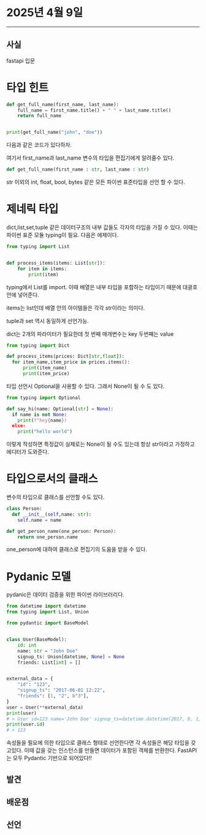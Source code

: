 # 2025년 4월 9일
---
## 사실
fastapi 입문

# 타입 힌트

```python
def get_full_name(first_name, last_name):
    full_name = first_name.title() + " " + last_name.title()
    return full_name


print(get_full_name("john", "doe"))
```
다음과 같은 코드가 있다하자.

여기서 first_name과 last_name 변수의 타입을 편집기에게 알려줄수 있다.

```python
def get_full_name(first_name : str, last_name : str)
```
str 이외의 int, float, bool, bytes 같은 모든 파이썬 표준타입을 선언 할 수 있다.

# 제네릭 타입

dict,list,set,tuple 같은 데이터구조의 내부 값들도 각자의 타입을 가질 수 있다.
이때는 파이썬 표준 모듈 typing이 필요.
다음은 에제이다.

```python
from typing import List


def process_items(items: List[str]):
    for item in items:
        print(item)
```
typing에서 List를 import.
이때 배열은 내부 타입을 포함하는 타입이기 때문에 대괄호 안에 넣어준다.

items는 list인데 배열 안의 아이템들은 각각 str이라는 의미다.

tuple과 set 역시 동일하게 선언가능.

dict는 2개의 파라미터가 필요한데 첫 번째 매개변수는 key 두번째는 value
```python
from typing import Dict

def process_items(prices: Dict[str,float]):
  for item_name,item_price in prices.items():
      print(item_name)
      print(item_price)
```

타입 선언시 Optional을 사용할 수 있다.
그래서 None이 될 수 도 있다.
```python
from typing import Optional

def say_hi(name: Optional[str] = None):
  if name is not None:
    print(f"hey{name})
  else:
    print("hello world")
```
이렇게 작성하면 특정값이 실제로는 None이 될 수도 있는데 항상 str이라고
가정하고 에디터가 도와준다.


# 타입으로서의 클래스
변수의 타입으로 클래스를 선언할 수도 있다.
```python
class Person:
  def __init__(self,name: str):
    self.name = name

def get_person_name(one_person: Person):
    return one_person.name
```
one_person에 대하여 클래스로 편집기의 도움을 받을 수 있다.


# Pydanic 모델
pydanic은 데이터 검증을 위한 파이썬 라이브러리다.

```python
from datetime import datetime
from typing import List, Union

from pydantic import BaseModel


class User(BaseModel):
    id: int
    name: str = "John Doe"
    signup_ts: Union[datetime, None] = None
    friends: List[int] = []


external_data = {
    "id": "123",
    "signup_ts": "2017-06-01 12:22",
    "friends": [1, "2", b"3"],
}
user = User(**external_data)
print(user)
# > User id=123 name='John Doe' signup_ts=datetime.datetime(2017, 6, 1, 12, 22) friends=[1, 2, 3]
print(user.id)
# > 123

```
속성들을 필요에 의한 타입으로 클래스 형태로 선언한다면 각 속성들은 해당 타입을 갖고있다.
이때 값을 갖는 인스턴스를 만들면 데이터가 포함된 객체를 반환한다.
FastAPI는 모두 Pydantic 기반으로 되어있다!!

## 발견

## 배운점

## 선언




